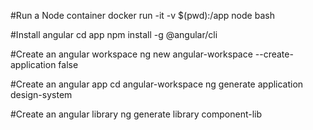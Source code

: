 #Run a Node container
docker run -it -v $(pwd):/app node bash

#Install angular
cd app
npm install -g @angular/cli

#Create an angular workspace
ng new angular-workspace --create-application false

#Create an angular app
cd angular-workspace
ng generate application design-system

#Create an angular library
ng generate library component-lib
